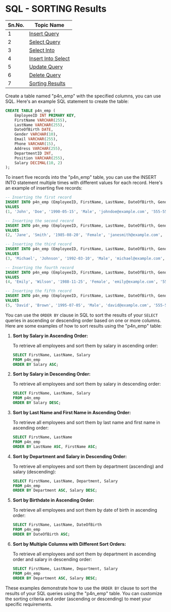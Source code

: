 # SQL - SORTING Results

| Sn.No. | Topic Name             |
|--------|------------------------|
| 1      | [Insert Query](InsertQuery.md)          |
| 2      | [Select Query](SelectQuery.md)          |
| 3      | [Select Into](SelectInto.md)            |
| 4      | [Insert Into Select](InsertIntoSelect.md)|
| 5      | [Update Query](UpdateQuery.md)          |
| 6      | [Delete Query](DeleteQuery.md)          |
| 7      | [Sorting Results](SortingResults.md)    |


Create a table named "p4n_emp" with the specified columns, you can use SQL. Here's an example SQL statement to create the table:

```sql
CREATE TABLE p4n_emp (
    EmployeeID INT PRIMARY KEY,
    FirstName VARCHAR(255),
    LastName VARCHAR(255),
    DateOfBirth DATE,
    Gender VARCHAR(10),
    Email VARCHAR(255),
    Phone VARCHAR(15),
    Address VARCHAR(255),
    DepartmentID INT,
    Position VARCHAR(255),
    Salary DECIMAL(10, 2)
);
```

To insert five records into the "p4n_emp" table, you can use the INSERT INTO statement multiple times with different values for each record. Here's an example of inserting five records:

```sql
-- Inserting the first record
INSERT INTO p4n_emp (EmployeeID, FirstName, LastName, DateOfBirth, Gender, Email, Phone, Address, DepartmentID, Position, Salary)
VALUES
(1, 'John', 'Doe', '1990-05-15', 'Male', 'johndoe@example.com', '555-555-5555', '123 Main St, City, State', 101, 'Manager', 75000.00);

-- Inserting the second record
INSERT INTO p4n_emp (EmployeeID, FirstName, LastName, DateOfBirth, Gender, Email, Phone, Address, DepartmentID, Position, Salary)
VALUES
(2, 'Jane', 'Smith', '1985-08-20', 'Female', 'janesmith@example.com', '555-555-5556', '456 Oak St, City, State', 102, 'Sales Representative', 60000.00);

-- Inserting the third record
INSERT INTO p4n_emp (EmployeeID, FirstName, LastName, DateOfBirth, Gender, Email, Phone, Address, DepartmentID, Position, Salary)
VALUES
(3, 'Michael', 'Johnson', '1992-03-10', 'Male', 'michael@example.com', '555-555-5557', '789 Elm St, City, State', 103, 'Software Engineer', 80000.00);

-- Inserting the fourth record
INSERT INTO p4n_emp (EmployeeID, FirstName, LastName, DateOfBirth, Gender, Email, Phone, Address, DepartmentID, Position, Salary)
VALUES
(4, 'Emily', 'Wilson', '1988-11-25', 'Female', 'emily@example.com', '555-555-5558', '101 Pine St, City, State', 102, 'Sales Manager', 90000.00);

-- Inserting the fifth record
INSERT INTO p4n_emp (EmployeeID, FirstName, LastName, DateOfBirth, Gender, Email, Phone, Address, DepartmentID, Position, Salary)
VALUES
(5, 'David', 'Brown', '1995-07-05', 'Male', 'david@example.com', '555-555-5559', '222 Cedar St, City, State', 104, 'HR Specialist', 65000.00);
```



You can use the `ORDER BY` clause in SQL to sort the results of your `SELECT` queries in ascending or descending order based on one or more columns. Here are some examples of how to sort results using the "p4n_emp" table:

1. **Sort by Salary in Ascending Order:**

   To retrieve all employees and sort them by salary in ascending order:

   ```sql
   SELECT FirstName, LastName, Salary
   FROM p4n_emp
   ORDER BY Salary ASC;
   ```

2. **Sort by Salary in Descending Order:**

   To retrieve all employees and sort them by salary in descending order:

   ```sql
   SELECT FirstName, LastName, Salary
   FROM p4n_emp
   ORDER BY Salary DESC;
   ```

3. **Sort by Last Name and First Name in Ascending Order:**

   To retrieve all employees and sort them by last name and first name in ascending order:

   ```sql
   SELECT FirstName, LastName
   FROM p4n_emp
   ORDER BY LastName ASC, FirstName ASC;
   ```

4. **Sort by Department and Salary in Descending Order:**

   To retrieve all employees and sort them by department (ascending) and salary (descending):

   ```sql
   SELECT FirstName, LastName, Department, Salary
   FROM p4n_emp
   ORDER BY Department ASC, Salary DESC;
   ```

5. **Sort by Birthdate in Ascending Order:**

   To retrieve all employees and sort them by date of birth in ascending order:

   ```sql
   SELECT FirstName, LastName, DateOfBirth
   FROM p4n_emp
   ORDER BY DateOfBirth ASC;
   ```

6. **Sort by Multiple Columns with Different Sort Orders:**

   To retrieve all employees and sort them by department in ascending order and salary in descending order:

   ```sql
   SELECT FirstName, LastName, Department, Salary
   FROM p4n_emp
   ORDER BY Department ASC, Salary DESC;
   ```

These examples demonstrate how to use the `ORDER BY` clause to sort the results of your SQL queries using the "p4n_emp" table. You can customize the sorting criteria and order (ascending or descending) to meet your specific requirements.
